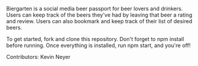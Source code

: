Biergarten is a social media beer passport for beer lovers and drinkers. Users can keep track of the beers they've had by leaving that beer a rating and review. Users can also bookmark and keep track of their list of desired beers.

To get started, fork and clone this repository. Don't forget to npm install before running. Once everything is installed, run npm start, and you're off!

Contributors:
Kevin Neyer 
